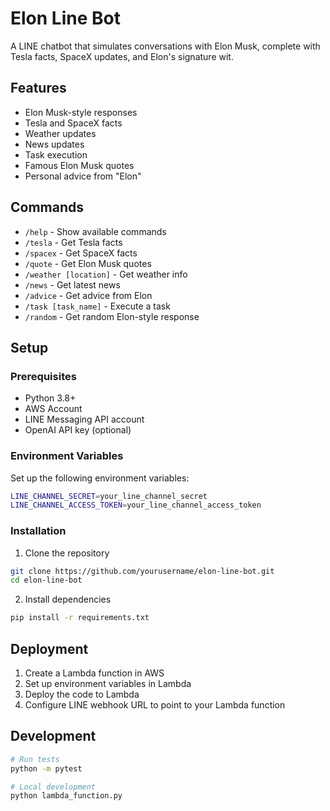 # Elon Line Bot

A LINE chatbot that simulates conversations with Elon Musk, complete with Tesla facts, SpaceX updates, and Elon's signature wit.

## Features

- Elon Musk-style responses
- Tesla and SpaceX facts
- Weather updates
- News updates
- Task execution
- Famous Elon Musk quotes
- Personal advice from "Elon"

## Commands

- `/help` - Show available commands
- `/tesla` - Get Tesla facts
- `/spacex` - Get SpaceX facts
- `/quote` - Get Elon Musk quotes
- `/weather [location]` - Get weather info
- `/news` - Get latest news
- `/advice` - Get advice from Elon
- `/task [task_name]` - Execute a task
- `/random` - Get random Elon-style response

## Setup

### Prerequisites

- Python 3.8+
- AWS Account
- LINE Messaging API account
- OpenAI API key (optional)

### Environment Variables

Set up the following environment variables:

```bash
LINE_CHANNEL_SECRET=your_line_channel_secret
LINE_CHANNEL_ACCESS_TOKEN=your_line_channel_access_token
```

### Installation

1. Clone the repository
```bash
git clone https://github.com/yourusername/elon-line-bot.git
cd elon-line-bot
```

2. Install dependencies
```bash
pip install -r requirements.txt
```

## Deployment

1. Create a Lambda function in AWS
2. Set up environment variables in Lambda
3. Deploy the code to Lambda
4. Configure LINE webhook URL to point to your Lambda function

## Development

```bash
# Run tests
python -m pytest

# Local development
python lambda_function.py
```
